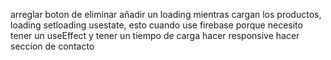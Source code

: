 arreglar boton de eliminar
añadir un loading mientras cargan los productos, loading setloading usestate, esto cuando use firebase porque necesito tener un useEffect y tener un tiempo de carga
hacer responsive
hacer seccion de contacto